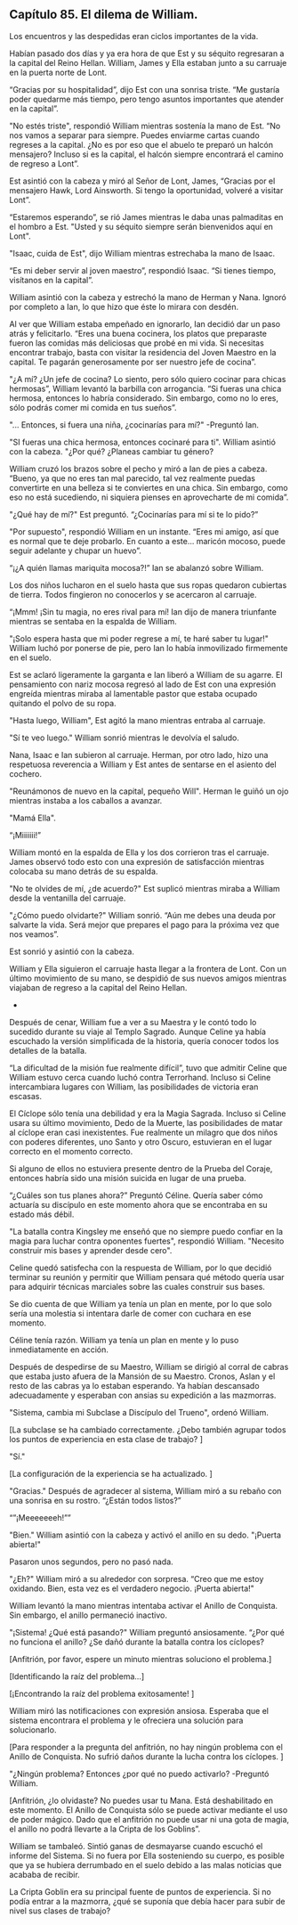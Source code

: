 
## Capítulo 85. El dilema de William.


Los encuentros y las despedidas eran ciclos importantes de la vida.

Habían pasado dos días y ya era hora de que Est y su séquito regresaran a la capital del Reino Hellan. William, James y Ella estaban junto a su carruaje en la puerta norte de Lont.

“Gracias por su hospitalidad”, dijo Est con una sonrisa triste. “Me gustaría poder quedarme más tiempo, pero tengo asuntos importantes que atender en la capital”.

"No estés triste", respondió William mientras sostenía la mano de Est. “No nos vamos a separar para siempre. Puedes enviarme cartas cuando regreses a la capital. ¿No es por eso que el abuelo te preparó un halcón mensajero? Incluso si es la capital, el halcón siempre encontrará el camino de regreso a Lont”.

Est asintió con la cabeza y miró al Señor de Lont, James, “Gracias por el mensajero Hawk, Lord Ainsworth. Si tengo la oportunidad, volveré a visitar Lont”.

“Estaremos esperando”, se rió James mientras le daba unas palmaditas en el hombro a Est. "Usted y su séquito siempre serán bienvenidos aquí en Lont".

"Isaac, cuida de Est", dijo William mientras estrechaba la mano de Isaac.

“Es mi deber servir al joven maestro”, respondió Isaac. “Si tienes tiempo, visítanos en la capital”.

William asintió con la cabeza y estrechó la mano de Herman y Nana. Ignoró por completo a Ian, lo que hizo que éste lo mirara con desdén.

Al ver que William estaba empeñado en ignorarlo, Ian decidió dar un paso atrás y felicitarlo. “Eres una buena cocinera, los platos que preparaste fueron las comidas más deliciosas que probé en mi vida. Si necesitas encontrar trabajo, basta con visitar la residencia del Joven Maestro en la capital. Te pagarán generosamente por ser nuestro jefe de cocina”.

"¿A mí? ¿Un jefe de cocina? Lo siento, pero sólo quiero cocinar para chicas hermosas”, William levantó la barbilla con arrogancia. “Si fueras una chica hermosa, entonces lo habría considerado. Sin embargo, como no lo eres, sólo podrás comer mi comida en tus sueños”.

"... Entonces, si fuera una niña, ¿cocinarías para mí?" -Preguntó Ian.

"SI fueras una chica hermosa, entonces cocinaré para ti". William asintió con la cabeza. "¿Por qué? ¿Planeas cambiar tu género?

William cruzó los brazos sobre el pecho y miró a Ian de pies a cabeza. “Bueno, ya que no eres tan mal parecido, tal vez realmente puedas convertirte en una belleza si te conviertes en una chica. Sin embargo, como eso no está sucediendo, ni siquiera pienses en aprovecharte de mi comida”.

"¿Qué hay de mí?" Est preguntó. “¿Cocinarías para mí si te lo pido?”

"Por supuesto", respondió William en un instante. “Eres mi amigo, así que es normal que te deje probarlo. En cuanto a este… maricón mocoso, puede seguir adelante y chupar un huevo”.

“¡¿A quién llamas mariquita mocosa?!” Ian se abalanzó sobre William.

Los dos niños lucharon en el suelo hasta que sus ropas quedaron cubiertas de tierra. Todos fingieron no conocerlos y se acercaron al carruaje.

“¡Mmm! ¡Sin tu magia, no eres rival para mí! Ian dijo de manera triunfante mientras se sentaba en la espalda de William.

"¡Solo espera hasta que mi poder regrese a mí, te haré saber tu lugar!" William luchó por ponerse de pie, pero Ian lo había inmovilizado firmemente en el suelo.

Est se aclaró ligeramente la garganta e Ian liberó a William de su agarre. El pensamiento con nariz mocosa regresó al lado de Est con una expresión engreída mientras miraba al lamentable pastor que estaba ocupado quitando el polvo de su ropa.

"Hasta luego, William", Est agitó la mano mientras entraba al carruaje.

"Sí te veo luego." William sonrió mientras le devolvía el saludo.

Nana, Isaac e Ian subieron al carruaje. Herman, por otro lado, hizo una respetuosa reverencia a William y Est antes de sentarse en el asiento del cochero.

"Reunámonos de nuevo en la capital, pequeño Will". Herman le guiñó un ojo mientras instaba a los caballos a avanzar.

"Mamá Ella".

“¡Miiiiiii!”

William montó en la espalda de Ella y los dos corrieron tras el carruaje. James observó todo esto con una expresión de satisfacción mientras colocaba su mano detrás de su espalda.

"No te olvides de mí, ¿de acuerdo?" Est suplicó mientras miraba a William desde la ventanilla del carruaje.

"¿Cómo puedo olvidarte?" William sonrió. “Aún me debes una deuda por salvarte la vida. Será mejor que prepares el pago para la próxima vez que nos veamos”.

Est sonrió y asintió con la cabeza.

William y Ella siguieron el carruaje hasta llegar a la frontera de Lont. Con un último movimiento de su mano, se despidió de sus nuevos amigos mientras viajaban de regreso a la capital del Reino Hellan.

-

Después de cenar, William fue a ver a su Maestra y le contó todo lo sucedido durante su viaje al Templo Sagrado. Aunque Celine ya había escuchado la versión simplificada de la historia, quería conocer todos los detalles de la batalla.

“La dificultad de la misión fue realmente difícil”, tuvo que admitir Celine que William estuvo cerca cuando luchó contra Terrorhand. Incluso si Celine intercambiara lugares con William, las posibilidades de victoria eran escasas.

El Cíclope sólo tenía una debilidad y era la Magia Sagrada. Incluso si Celine usara su último movimiento, Dedo de la Muerte, las posibilidades de matar al cíclope eran casi inexistentes. Fue realmente un milagro que dos niños con poderes diferentes, uno Santo y otro Oscuro, estuvieran en el lugar correcto en el momento correcto.

Si alguno de ellos no estuviera presente dentro de la Prueba del Coraje, entonces habría sido una misión suicida en lugar de una prueba.

“¿Cuáles son tus planes ahora?” Preguntó Céline. Quería saber cómo actuaría su discípulo en este momento ahora que se encontraba en su estado más débil.

"La batalla contra Kingsley me enseñó que no siempre puedo confiar en la magia para luchar contra oponentes fuertes", respondió William. "Necesito construir mis bases y aprender desde cero".

Celine quedó satisfecha con la respuesta de William, por lo que decidió terminar su reunión y permitir que William pensara qué método quería usar para adquirir técnicas marciales sobre las cuales construir sus bases.

Se dio cuenta de que William ya tenía un plan en mente, por lo que solo sería una molestia si intentara darle de comer con cuchara en ese momento.

Céline tenía razón. William ya tenía un plan en mente y lo puso inmediatamente en acción.

Después de despedirse de su Maestro, William se dirigió al corral de cabras que estaba justo afuera de la Mansión de su Maestro. Cronos, Aslan y el resto de las cabras ya lo estaban esperando. Ya habían descansado adecuadamente y esperaban con ansias su expedición a las mazmorras.

"Sistema, cambia mi Subclase a Discípulo del Trueno", ordenó William.

[La subclase se ha cambiado correctamente. ¿Debo también agrupar todos los puntos de experiencia en esta clase de trabajo? ]

"Sí."

[La configuración de la experiencia se ha actualizado. ]

"Gracias." Después de agradecer al sistema, William miró a su rebaño con una sonrisa en su rostro. “¿Están todos listos?”

“”¡Meeeeeeeh!””

"Bien." William asintió con la cabeza y activó el anillo en su dedo. "¡Puerta abierta!"

Pasaron unos segundos, pero no pasó nada.

"¿Eh?" William miró a su alrededor con sorpresa. “Creo que me estoy oxidando. Bien, esta vez es el verdadero negocio. ¡Puerta abierta!"

William levantó la mano mientras intentaba activar el Anillo de Conquista. Sin embargo, el anillo permaneció inactivo.

"¡Sistema! ¿Qué está pasando?" William preguntó ansiosamente. “¿Por qué no funciona el anillo? ¿Se dañó durante la batalla contra los cíclopes?

[Anfitrión, por favor, espere un minuto mientras soluciono el problema.]

[Identificando la raíz del problema…]

[¡Encontrando la raíz del problema exitosamente! ]

William miró las notificaciones con expresión ansiosa. Esperaba que el sistema encontrara el problema y le ofreciera una solución para solucionarlo.

[Para responder a la pregunta del anfitrión, no hay ningún problema con el Anillo de Conquista. No sufrió daños durante la lucha contra los cíclopes. ]

"¿Ningún problema? Entonces ¿por qué no puedo activarlo? -Preguntó William.

[Anfitrión, ¿lo olvidaste? No puedes usar tu Mana. Está deshabilitado en este momento. El Anillo de Conquista sólo se puede activar mediante el uso de poder mágico. Dado que el anfitrión no puede usar ni una gota de magia, el anillo no podrá llevarte a la Cripta de los Goblins”.

William se tambaleó. Sintió ganas de desmayarse cuando escuchó el informe del Sistema. Si no fuera por Ella sosteniendo su cuerpo, es posible que ya se hubiera derrumbado en el suelo debido a las malas noticias que acababa de recibir.

La Cripta Goblin era su principal fuente de puntos de experiencia. Si no podía entrar a la mazmorra, ¿qué se suponía que debía hacer para subir de nivel sus clases de trabajo?
